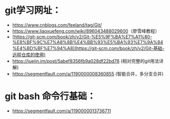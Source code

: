 # git学习网址：

- <https://www.cnblogs.com/feeland/tag/Git/>
- <https://www.liaoxuefeng.com/wiki/896043488029600>（廖雪峰教程）
- [https://git-scm.com/book/zh/v2/Git-%E5%9F%BA%E7%A1%80-%E8%BF%9C%E7%A8%8B%E4%BB%93%E5%BA%93%E7%9A%84%E4%BD%BF%E7%94%A8](https://git-scm.com/book/zh/v2/Git-基础-远程仓库的使用)
- https://juejin.im/post/5abef8356fb9a028df22bd78 (相对完整的git用法详解)
- https://segmentfault.com/a/1190000008360855 (智能合并，多分支合并)
# git bash 命令行基础：
- https://segmentfault.com/a/1190000013736711